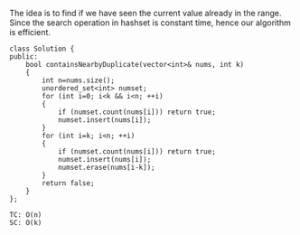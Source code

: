The idea is to find if we have seen the current value already in the range. Since the search operation in hashset is constant time, hence our algorithm is efficient.
```
class Solution {
public:
    bool containsNearbyDuplicate(vector<int>& nums, int k) 
    {
        int n=nums.size();
        unordered_set<int> numset;
        for (int i=0; i<k && i<n; ++i)
        {
            if (numset.count(nums[i])) return true;
            numset.insert(nums[i]);
        }
        for (int i=k; i<n; ++i)
        {
            if (numset.count(nums[i])) return true;
            numset.insert(nums[i]);
            numset.erase(nums[i-k]);
        }
        return false;
    }
};
```
```
TC: O(n)
SC: O(k)
```